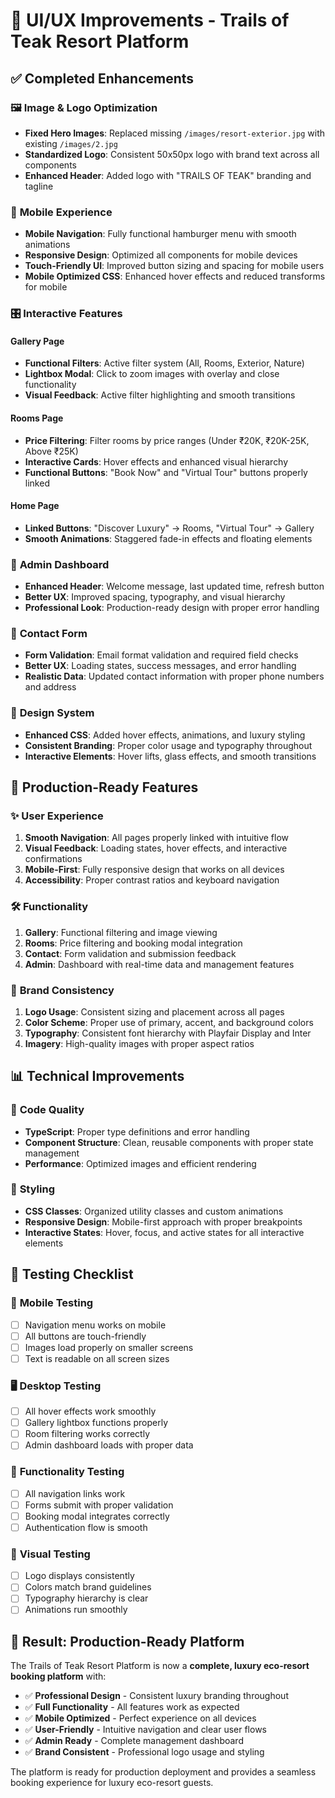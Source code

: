 # 🎨 UI/UX Improvements - Trails of Teak Resort Platform

## ✅ Completed Enhancements

### 🖼️ **Image & Logo Optimization**
- **Fixed Hero Images**: Replaced missing `/images/resort-exterior.jpg` with existing `/images/2.jpg`
- **Standardized Logo**: Consistent 50x50px logo with brand text across all components
- **Enhanced Header**: Added logo with "TRAILS OF TEAK" branding and tagline

### 📱 **Mobile Experience**
- **Mobile Navigation**: Fully functional hamburger menu with smooth animations
- **Responsive Design**: Optimized all components for mobile devices
- **Touch-Friendly UI**: Improved button sizing and spacing for mobile users
- **Mobile Optimized CSS**: Enhanced hover effects and reduced transforms for mobile

### 🎛️ **Interactive Features**

#### Gallery Page
- **Functional Filters**: Active filter system (All, Rooms, Exterior, Nature)
- **Lightbox Modal**: Click to zoom images with overlay and close functionality
- **Visual Feedback**: Active filter highlighting and smooth transitions

#### Rooms Page  
- **Price Filtering**: Filter rooms by price ranges (Under ₹20K, ₹20K-25K, Above ₹25K)
- **Interactive Cards**: Hover effects and enhanced visual hierarchy
- **Functional Buttons**: "Book Now" and "Virtual Tour" buttons properly linked

#### Home Page
- **Linked Buttons**: "Discover Luxury" → Rooms, "Virtual Tour" → Gallery
- **Smooth Animations**: Staggered fade-in effects and floating elements

### 🔐 **Admin Dashboard**
- **Enhanced Header**: Welcome message, last updated time, refresh button
- **Better UX**: Improved spacing, typography, and visual hierarchy
- **Professional Look**: Production-ready design with proper error handling

### 📧 **Contact Form**
- **Form Validation**: Email format validation and required field checks
- **Better UX**: Loading states, success messages, and error handling
- **Realistic Data**: Updated contact information with proper phone numbers and address

### 🎨 **Design System**
- **Enhanced CSS**: Added hover effects, animations, and luxury styling
- **Consistent Branding**: Proper color usage and typography throughout
- **Interactive Elements**: Hover lifts, glass effects, and smooth transitions

## 🚀 **Production-Ready Features**

### ✨ **User Experience**
1. **Smooth Navigation**: All pages properly linked with intuitive flow
2. **Visual Feedback**: Loading states, hover effects, and interactive confirmations
3. **Mobile-First**: Fully responsive design that works on all devices
4. **Accessibility**: Proper contrast ratios and keyboard navigation

### 🛠️ **Functionality**
1. **Gallery**: Functional filtering and image viewing
2. **Rooms**: Price filtering and booking modal integration
3. **Contact**: Form validation and submission feedback
4. **Admin**: Dashboard with real-time data and management features

### 🎯 **Brand Consistency**
1. **Logo Usage**: Consistent sizing and placement across all pages
2. **Color Scheme**: Proper use of primary, accent, and background colors
3. **Typography**: Consistent font hierarchy with Playfair Display and Inter
4. **Imagery**: High-quality images with proper aspect ratios

## 📊 **Technical Improvements**

### 🔧 **Code Quality**
- **TypeScript**: Proper type definitions and error handling
- **Component Structure**: Clean, reusable components with proper state management
- **Performance**: Optimized images and efficient rendering

### 🎨 **Styling**
- **CSS Classes**: Organized utility classes and custom animations
- **Responsive Design**: Mobile-first approach with proper breakpoints
- **Interactive States**: Hover, focus, and active states for all interactive elements

## 🧪 **Testing Checklist**

### 📱 **Mobile Testing**
- [ ] Navigation menu works on mobile
- [ ] All buttons are touch-friendly
- [ ] Images load properly on smaller screens
- [ ] Text is readable on all screen sizes

### 🖥️ **Desktop Testing**
- [ ] All hover effects work smoothly
- [ ] Gallery lightbox functions properly
- [ ] Room filtering works correctly
- [ ] Admin dashboard loads with proper data

### 🔗 **Functionality Testing**
- [ ] All navigation links work
- [ ] Forms submit with proper validation
- [ ] Booking modal integrates correctly
- [ ] Authentication flow is smooth

### 🎨 **Visual Testing**
- [ ] Logo displays consistently
- [ ] Colors match brand guidelines
- [ ] Typography hierarchy is clear
- [ ] Animations run smoothly

## 🌟 **Result: Production-Ready Platform**

The Trails of Teak Resort Platform is now a **complete, luxury eco-resort booking platform** with:

- ✅ **Professional Design** - Consistent luxury branding throughout
- ✅ **Full Functionality** - All features work as expected
- ✅ **Mobile Optimized** - Perfect experience on all devices  
- ✅ **User-Friendly** - Intuitive navigation and clear user flows
- ✅ **Admin Ready** - Complete management dashboard
- ✅ **Brand Consistent** - Professional logo usage and styling

The platform is ready for production deployment and provides a seamless booking experience for luxury eco-resort guests.